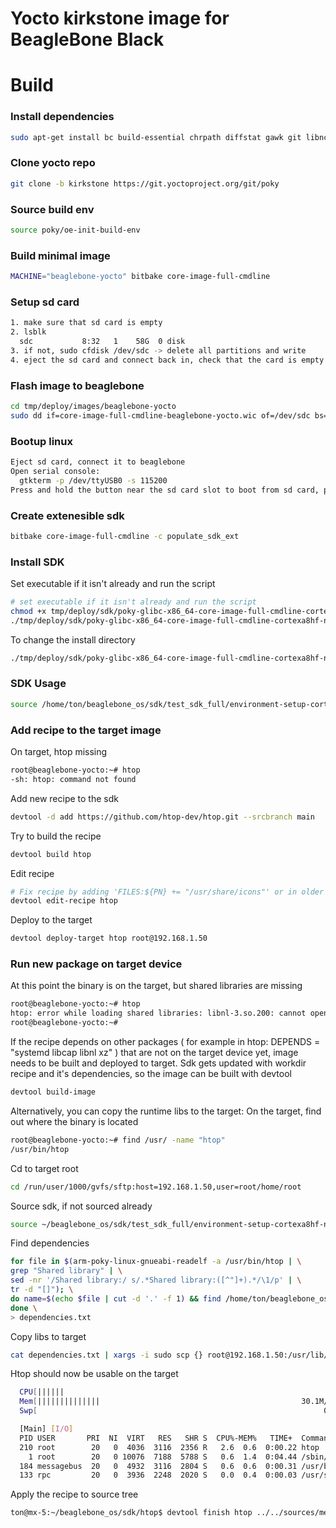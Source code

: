
# Yocto kirkstone image for BeagleBone Black

# Build

### Install dependencies
````bash
sudo apt-get install bc build-essential chrpath diffstat gawk git libncurses5-dev pkg-config socat subversion texi2html texinfo u-boot-tools liblz4-tool
````

### Clone yocto repo
````bash
git clone -b kirkstone https://git.yoctoproject.org/git/poky
````

### Source build env
````bash
source poky/oe-init-build-env
````

### Build minimal image
````bash
MACHINE="beaglebone-yocto" bitbake core-image-full-cmdline
````

### Setup sd card
````bash
1. make sure that sd card is empty
2. lsblk
  sdc           8:32   1    58G  0 disk
3. if not, sudo cfdisk /dev/sdc -> delete all partitions and write
4. eject the sd card and connect back in, check that the card is empty
````

### Flash image to beaglebone
````bash
cd tmp/deploy/images/beaglebone-yocto
sudo dd if=core-image-full-cmdline-beaglebone-yocto.wic of=/dev/sdc bs=4M
````

### Bootup linux
````bash
Eject sd card, connect it to beaglebone
Open serial console:
  gtkterm -p /dev/ttyUSB0 -s 115200
Press and hold the button near the sd card slot to boot from sd card, power up the beaglebone
````

### Create extenesible sdk
````bash
bitbake core-image-full-cmdline -c populate_sdk_ext
````

### Install SDK
Set executable if it isn't already and run the script
````bash
# set executable if it isn't already and run the script
chmod +x tmp/deploy/sdk/poky-glibc-x86_64-core-image-full-cmdline-cortexa8hf-neon-beaglebone-yocto-toolchain-ext-4.0.9.sh
./tmp/deploy/sdk/poky-glibc-x86_64-core-image-full-cmdline-cortexa8hf-neon-beaglebone-yocto-toolchain-ext-4.0.9.sh
````

To change the install directory
````bash
./tmp/deploy/sdk/poky-glibc-x86_64-core-image-full-cmdline-cortexa8hf-neon-beaglebone-yocto-toolchain-ext-4.0.9.sh -d /my/path/here
````

### SDK Usage
````bash
source /home/ton/beaglebone_os/sdk/test_sdk_full/environment-setup-cortexa8hf-neon-poky-linux-gnueabi
````

### Add recipe to the target image
On target, htop missing
````bash
root@beaglebone-yocto:~# htop
-sh: htop: command not found
````

Add new recipe to the sdk
````bash
devtool -d add https://github.com/htop-dev/htop.git --srcbranch main
````

Try to build the recipe
````bash
devtool build htop
````

Edit recipe
````bash
# Fix recipe by adding 'FILES:${PN} += "/usr/share/icons"' or in older yocto versions 'FILES_${PN} += "/usr/share/icons"'
devtool edit-recipe htop
````

Deploy to the target
````bash
devtool deploy-target htop root@192.168.1.50
````

### Run new package on target device
At this point the binary is on the target, but shared libraries are missing
````bash
root@beaglebone-yocto:~# htop 
htop: error while loading shared libraries: libnl-3.so.200: cannot open shared object file: No such file or directory
root@beaglebone-yocto:~#
````

If the recipe depends on other packages ( for example in htop: DEPENDS = "systemd libcap libnl xz" ) that are not
on the target device yet, image needs to be built and deployed to target. Sdk gets updated with workdir recipe and it's dependencies, so
the image can be built with devtool
````bash
devtool build-image
````

Alternatively, you can copy the runtime libs to the target:
On the target, find out where the binary is located
````bash
root@beaglebone-yocto:~# find /usr/ -name "htop"
/usr/bin/htop
````

Cd to target root
````bash
cd /run/user/1000/gvfs/sftp:host=192.168.1.50,user=root/home/root
````

Source sdk, if not sourced already
````bash
source ~/beaglebone_os/sdk/test_sdk_full/environment-setup-cortexa8hf-neon-poky-linux-gnueabi
````

Find dependencies
````bash
for file in $(arm-poky-linux-gnueabi-readelf -a /usr/bin/htop | \
grep "Shared library" | \
sed -nr '/Shared library:/ s/.*Shared library:([^"]+).*/\1/p' | \
tr -d "[]"); \
do name=$(echo $file | cut -d '.' -f 1) && find /home/ton/beaglebone_os/build/tmp/sysroots-components/cortexa8hf-neon -name $name.*; \
done \
> dependencies.txt
````

Copy libs to target
````bash
cat dependencies.txt | xargs -i sudo scp {} root@192.168.1.50:/usr/lib/
````

Htop should now be usable on the target
````bash
  CPU[||||||                                                           7.1%] Tasks: 29, 1 thr, 64 kthr; 1 running
  Mem[||||||||||||||                                             30.1M/488M] Load average: 0.89 0.23 0.08 
  Swp[                                                                0K/0K] Uptime: 00:00:39

  [Main] [I/O]
  PID USER       PRI  NI  VIRT   RES   SHR S  CPU%-MEM%   TIME+  Command
  210 root        20   0  4036  3116  2356 R   2.6  0.6  0:00.22 htop
    1 root        20   0 10076  7188  5788 S   0.6  1.4  0:04.44 /sbin/init
  184 messagebus  20   0  4932  3116  2804 S   0.6  0.6  0:00.31 /usr/bin/dbus-daemon --system --address=systemd: --nofork --nopidfile --systemd-activati
  133 rpc         20   0  3936  2248  2020 S   0.0  0.4  0:00.03 /usr/sbin/rpcbind -w -f
````

Apply the recipe to source tree
````bash
ton@mx-5:~/beaglebone_os/sdk/htop$ devtool finish htop ../../sources/meta-bbb/
````
